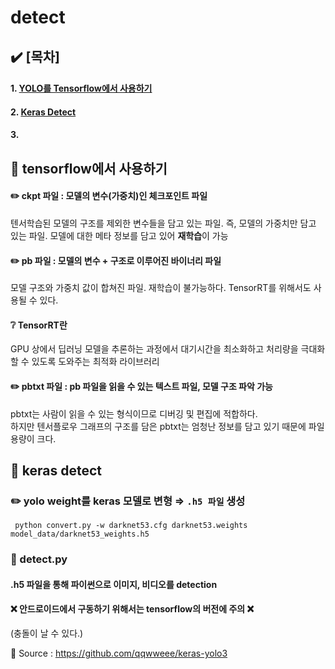 


# detect  

## :heavy_check_mark: [목차]
#### 1. [YOLO를 Tensorflow에서 사용하기](#pushpin-tensorflow에서-사용하기)
#### 2. [Keras Detect](#pushpin-keras-detect)
#### 3.  

  
  ## :pushpin: tensorflow에서 사용하기
  
#### :pencil2: ckpt 파일 : 모델의 변수(가중치)인 체크포인트 파일
텐서학습된 모델의 구조를 제외한 변수들을 담고 있는 파일.
즉, 모델의 가중치만 담고 있는 파일. 모델에 대한 메타 정보를 담고 있어 **재학습**이 가능

#### :pencil2: pb 파일 : 모델의 변수 + 구조로 이루어진 바이너리 파일
 모델 구조와 가중치 값이 합쳐진 파일. 재학습이 불가능하다.
 TensorRT를 위해서도 사용될 수 있다.
 
#### :grey_question: TensorRT란
 GPU 상에서 딥러닝 모델을 추론하는 과정에서 대기시간을 최소화하고 처리량을 극대화 할 수 있도록 도와주는 최적화 라이브러리
	 
#### :pencil2:  pbtxt 파일 : pb 파일을 읽을 수 있는 텍스트 파일, 모델 구조 파악 가능
  pbtxt는 사람이 읽을 수 있는 형식이므로 디버깅 및 편집에 적합하다. <br>
  하지만 텐서플로우 그래프의 구조를 담은 pbtxt는 엄청난 정보를 담고 있기 때문에 파일 용량이 크다.
  
  ## :pushpin: keras detect

### :pencil2: yolo weight를 keras 모델로 변형 ⇒ ``.h5 파일`` 생성

	 python convert.py -w darknet53.cfg darknet53.weights model_data/darknet53_weights.h5

### :rocket: detect.py
	
#### .h5 파일을 통해 파이썬으로 이미지, 비디오를 detection

#### :x: 안드로이드에서 구동하기 위해서는 tensorflow의 버전에 주의 :x:
(충돌이 날 수 있다.)

:round_pushpin: Source : https://github.com/qqwweee/keras-yolo3
